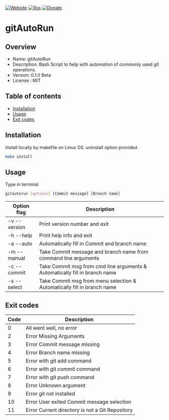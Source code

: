 [![Website](https://img.shields.io/badge/Website-Link-blue.svg)](https://gavinlyonsrepo.github.io/)  [![Rss](https://img.shields.io/badge/Subscribe-RSS-yellow.svg)](https://gavinlyonsrepo.github.io//feed.xml)  [![Donate](https://img.shields.io/badge/Donate-PayPal-green.svg)](https://www.paypal.com/paypalme/whitelight976)

# gitAutoRun

## Overview

* Name: gitAutoRun
* Description: Bash Script to help with automation of commonly used  git operations.
* Version: 0.1.0 Beta
* License : MIT

## Table of contents

  * [Installation](#installation)
  * [Usage](#usage)
  * [Exit codes](#exit-codes)


## Installation

Install locally by makefile on Linux OS. uninstall option provided. 

```sh
make install
```

## Usage

Type in terminal

```sh
gitautorun [options] [Commit message] [Branch name]
```
| Option flag | Description |
| --- | ---|
| -v -- version  | Print version number and exit |
| -h --help | Print help info and exit |
| -a --auto | Automatically fill in Commit and branch name |
| -m --manual  | Take Commit message and branch name from command line arguments  |
| -c --commit  | Take Commit msg from cmd line arguments  & Automatically fill in  branch name |
| -s --select | Take Commit msg from menu selection & Automatically fill in  branch name |

## Exit codes

| Code | Description |
| --- | ---|
| 0 | All went well, no error |
| 2 | Error Missing Arguments |
| 3 | Error Commit message missing |
| 4 | Error Branch name missing |
| 5 | Error with git add command |
| 6 | Error with git commit command  |
| 7 | Error with git push command  |
| 8 | Error Unknown argument  |
| 9 | Error  git not installed |
| 10 | Error  User exited Commit message selection |
| 11 | Error Current directory is not a Git Repository |
